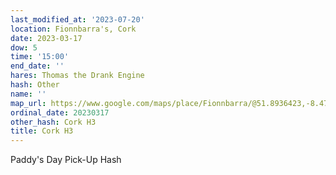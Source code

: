 ```yaml
---
last_modified_at: '2023-07-20'
location: Fionnbarra's, Cork
date: 2023-03-17
dow: 5
time: '15:00'
end_date: ''
hares: Thomas the Drank Engine
hash: Other
name: ''
map_url: https://www.google.com/maps/place/Fionnbarra/@51.8936423,-8.4731681,17z/data=!3m1!4b1!4m6!3m5!1s0x4844901b3d1d9825:0x61b0562493ecc45f!8m2!3d51.8936423!4d-8.4709741!16s%2Fg%2F11b6mhh27l
ordinal_date: 20230317
other_hash: Cork H3
title: Cork H3
---
```

Paddy's Day Pick-Up Hash
